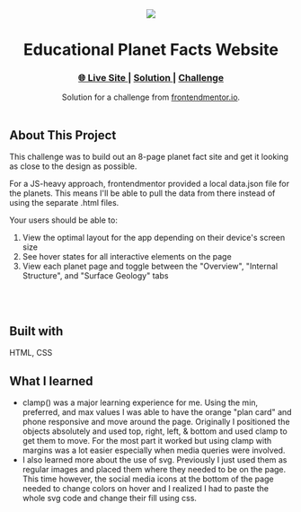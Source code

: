<div align="center"><img src="https://i.ibb.co/v1fF64w/Screen-Shot-2022-05-06-at-11-15-57-AM.png"></img></div>
<h1 align="center">Educational Planet Facts Website</h1>

<div align="center">
  <h3>
    <a href="https://waynetasaki.github.io/planets-fact-site/">🌐 Live Site </a>  |  
    <a href="https://www.frontendmentor.io/solutions/planet-facts-website-all-js-rJwkf1XLc"> Solution </a> | 
    <a href="https://www.frontendmentor.io/challenges/planets-fact-site-gazqN8w_f"> Challenge </a> 
  </h3>
</div>
<div align="center">
   Solution for a challenge from  <a href="https://www.frontendmentor.io/" target="_blank">frontendmentor.io</a>.
</div>
<br>

## About This Project

<p>This challenge was to build out an 8-page planet fact site and get it looking as close to the design as possible.

For a JS-heavy approach, frontendmentor provided a local data.json file for the planets. This means I'll be able to pull the data from there instead of using the separate .html files.

Your users should be able to:

1. View the optimal layout for the app depending on their device's screen size
2. See hover states for all interactive elements on the page
3. View each planet page and toggle between the "Overview", "Internal Structure", and "Surface Geology" tabs</p>
<br>
<br>

## Built with

<p>HTML, CSS</p>

## What I learned
- clamp() was a major learning experience for me. Using the min, preferred, and max values I was able to have the orange "plan card" and phone responsive and move around the page. Originally I positioned the objects absolutely and used top, right, left, & bottom and used clamp to get them to move. For the most part it worked but using clamp with margins was a lot easier especially when media queries were involved. 
- I also learned more about the use of svg. Previously I just used them as regular images and placed them where they needed to be on the page. This time however, the social media icons at the bottom of the page needed to change colors on hover and I realized I had to paste the whole svg code and change their fill using css.
